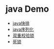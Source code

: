 # java Demo


- [java快排](./QuickSort.java)
- [java序列化](./User.java)
- [双重校验锁](./Singleton.java)
- [死锁](./DiedLock.java)